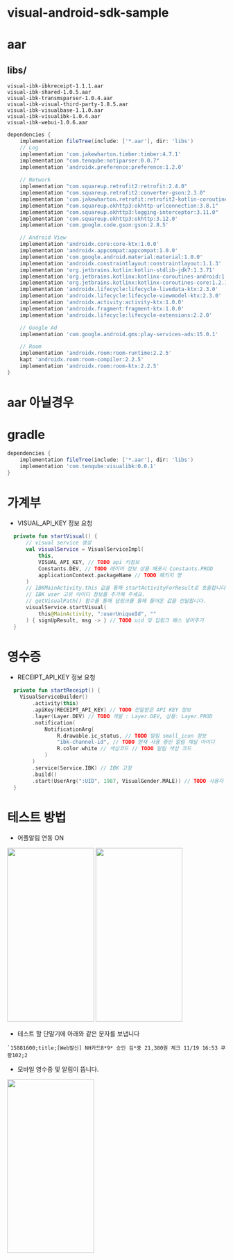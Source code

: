 # visual-android-sdk-sample

# aar
## libs/
    visual-ibk-ibkreceipt-1.1.1.aar
    visual-ibk-shared-1.0.5.aar
    visual-ibk-transmsparser-1.0.4.aar
    visual-ibk-visual-third-party-1.8.5.aar
    visual-ibk-visualbase-1.1.0.aar
    visual-ibk-visualibk-1.0.4.aar
    visual-ibk-webui-1.0.6.aar

```gradle 
dependencies {
    implementation fileTree(include: ['*.aar'], dir: 'libs')
    // Log
    implementation 'com.jakewharton.timber:timber:4.7.1'
    implementation "com.tenqube:notiparser:0.0.7"
    implementation 'androidx.preference:preference:1.2.0'
 
    // Network
    implementation "com.squareup.retrofit2:retrofit:2.4.0"
    implementation "com.squareup.retrofit2:converter-gson:2.3.0"
    implementation 'com.jakewharton.retrofit:retrofit2-kotlin-coroutines-adapter:0.9.2'
    implementation "com.squareup.okhttp3:okhttp-urlconnection:3.8.1"
    implementation "com.squareup.okhttp3:logging-interceptor:3.11.0"
    implementation 'com.squareup.okhttp3:okhttp:3.12.0'
    implementation 'com.google.code.gson:gson:2.8.5'

    // Android View
    implementation 'androidx.core:core-ktx:1.0.0'
    implementation 'androidx.appcompat:appcompat:1.0.0'
    implementation 'com.google.android.material:material:1.0.0'
    implementation 'androidx.constraintlayout:constraintlayout:1.1.3'
    implementation 'org.jetbrains.kotlin:kotlin-stdlib-jdk7:1.3.71'
    implementation 'org.jetbrains.kotlinx:kotlinx-coroutines-android:1.2.1'
    implementation 'org.jetbrains.kotlinx:kotlinx-coroutines-core:1.2.1'
    implementation 'androidx.lifecycle:lifecycle-livedata-ktx:2.3.0'
    implementation 'androidx.lifecycle:lifecycle-viewmodel-ktx:2.3.0'
    implementation 'androidx.activity:activity-ktx:1.0.0'
    implementation 'androidx.fragment:fragment-ktx:1.0.0'
    implementation 'androidx.lifecycle:lifecycle-extensions:2.2.0'

    // Google Ad
    implementation 'com.google.android.gms:play-services-ads:15.0.1'

    // Room
    implementation 'androidx.room:room-runtime:2.2.5'
    kapt 'androidx.room:room-compiler:2.2.5'
    implementation 'androidx.room:room-ktx:2.2.5'
}
```
# aar 아닐경우
# gradle
```gradle
dependencies {
    implementation fileTree(include: ['*.aar'], dir: 'libs')
    implementation 'com.tenqube:visualibk:0.0.1'
}
```

# 가계부
- VISUAL_API_KEY 정보 요청
```kotlin
  private fun startVisual() {
      // visual service 생성
      val visualService = VisualServiceImpl(
          this,
          VISUAL_API_KEY, // TODO api 키정보
          Constants.DEV, // TODO 레이어 정보 상용 배포시 Constants.PROD
          applicationContext.packageName // TODO 패키지 명
      )
      // IBKMainActivity.this 값을 통해 startActivityForResult로 호출합니다.
      // IBK user 고유 아이디 정보를 추가해 주세요.
      // getVisualPath() 함수를 통해 딥링크를 통해 들어온 값을 전달합니다.
      visualService.startVisual(
          this@MainActivity, ":userUniqueId", ""
      ) { signUpResult, msg -> } // TODO uid 및 딥링크 패스 넣어주기
  }
```

# 영수증
- RECEIPT_API_KEY 정보 요청
```kotlin
  private fun startReceipt() {
    VisualServiceBuilder()
        .activity(this)
        .apiKey(RECEIPT_API_KEY) // TODO 전달받은 API KEY 정보
        .layer(Layer.DEV) // TODO 개발 : Layer.DEV, 상용: Layer.PROD
        .notification(
            NotificationArg(
                R.drawable.ic_status, // TODO 알림 small_icon 정보
                "ibk-channel-id", // TODO 현재 사용 중인 알림 채널 아이디
                R.color.white // 색상코드 // TODO 알림 색상 코드
            )
        )
        .service(Service.IBK) // IBK 고정
        .build()
        .start(UserArg(":UID", 1987, VisualGender.MALE)) // TODO 사용자 고유 아이디, 생년, 성별 넣어주기
  }
```

# 테스트 방법
- 어플알림 연동 ON 
<img src="https://user-images.githubusercontent.com/15064370/182561946-d7bd4751-1707-4560-898a-f4305b23566f.jpg" width="200" height="400"/>
<img src="https://user-images.githubusercontent.com/15064370/182561930-8591fe23-f303-4c43-96fa-47230124588b.jpg" width="200" height="400"/>

- 테스트 할 단말기에 아래와 같은 문자를 보냅니다
```
`15881600;title;[Web발신] NH카드8*9* 승인 김*중 21,380원 체크 11/19 16:53 쿠팡102;2
```
- 모바일 영수증 및 알림이 뜹니다.
<img src="https://user-images.githubusercontent.com/15064370/182564090-2cf87cfc-2ec2-4350-9dba-5e89b455599a.jpg" width="200" height="400"/>

